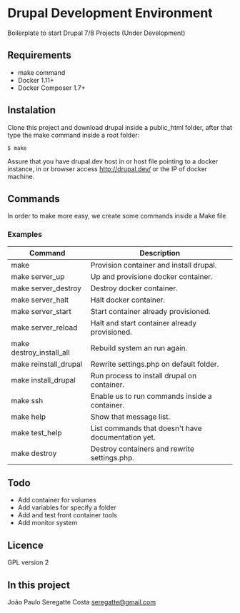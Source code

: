 # Drupal Development Environment

Boilerplate to start Drupal 7/8 Projects (Under Development)

## Requirements

- make command
- Docker 1.11+
- Docker Composer 1.7+

## Instalation

Clone this project and download drupal inside a public_html folder, after that type the make command inside a root folder:

```shell
$ make
```

Assure that you have drupal.dev host in or host file pointing to a docker instance, in or browser access http://drupal.dev/ or the IP of docker machine. 

## Commands

In order to make more easy, we create some commands inside a Make file

### Examples

| Command 					| Description 										|
|---------------------------|---------------------------------------------------|
| make 		 				| Provision container and install drupal.			|
| make server_up 			| Up and provisione docker container.				|
| make server_destroy 		| Destroy docker container.							|
| make server_halt 			| Halt docker container.							|
| make server_start 		| Start container already provisioned.				|
| make server_reload 		| Halt and start container already provisioned.		|
| make destroy_install_all	| Rebuild system an run again.						|
| make reinstall_drupal		| Rewrite settings.php on default folder.			|
| make install_drupal		| Run process to install drupal on container.		|
| make ssh					| Enable us to run commands inside a container.		|
| make help 				| Show that message list.							|
| make test_help 			| List commands that doesn't have documentation yet.|
| make destroy 				| Destroy containers and rewrite settings.php.		|

## Todo

- Add container for volumes 
- Add variables for specify a folder
- Add and test front container tools
- Add monitor system


Licence
-------

GPL version 2

In this project
------------------

João Paulo Seregatte Costa <seregatte@gmail.com>
